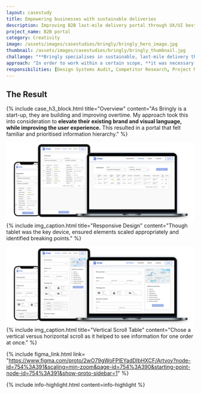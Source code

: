 ```yaml
---
layout: casestudy
title: Empowering businesses with sustainable deliveries
description: Improving B2B last-mile delivery portal through UX/UI best practices
project_name: B2B portal
category: Creativity
image: /assets/images/casestudies/bringly/bringly_hero_image.jpg
thumbnail: /assets/images/casestudies/bringly/bringly_thumbnail.jpg
challange: "**Bringly specialises in sustainable, last-mile delivery throughout Europe.** In order to look more professional and credible, **Bringly recently updated their brand identity. This is reflected in their website, but not in their B2B portal.** There are also parts of their new design system that could be expanded on or improved."
approach: "In order to work within a certain scope, **it was necessary to focus on the key red route for B2B customers. This was the create new deliveries feature, as it was frequently used B2B  interaction.** Through a design system audit, competitor research and UX/UI best practices, this and the additional screens were improved."
responsibilities: [Design Systems Audit, Competitor Research, Project Management, UX Design, UI Design]
---
```


## The Result

{% include case_h3_block.html 
title="Overview" 
content="As Bringly is a start-up, they are building and improving overtime. My approach took this into consideration to **elevate their existing brand and visual language, while improving the user experience.** This resulted in a portal that felt familiar and prioritised information hierarchy." %}

![](/assets/images/casestudies/bringly/bringly-final_01.png)
{% include img_caption.html 
title="Responsive Design" 
content="Though tablet was the key device, ensured elements scaled appropriately and identified breaking points." %}

![](/assets/images/casestudies/bringly/bringly-final_02.png)
{% include img_caption.html 
title="Vertical Scroll Table" 
content="Chose a vertical versus horizontal scroll as it helped to see information for one order at once." %}

{% include figma_link.html link= "https://www.figma.com/proto/2wO79gWoFPlEYadDIbHXCF/Artvoy?node-id=754%3A391&scaling=min-zoom&page-id=754%3A390&starting-point-node-id=754%3A391&show-proto-sidebar=1" %}

{% include info-highlight.html content=info-highlight %}
